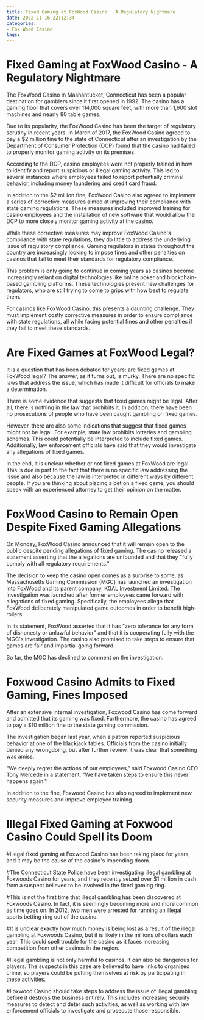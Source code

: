 ```yaml
---
title: Fixed Gaming at FoxWood Casino   A Regulatory Nightmare
date: 2022-11-16 22:12:34
categories:
- Fox Wood Casino
tags:
---
```



# Fixed Gaming at FoxWood Casino - A Regulatory Nightmare

The FoxWood Casino in Mashantucket, Connecticut has been a popular destination for gamblers since it first opened in 1992. The casino has a gaming floor that covers over 114,000 square feet, with more than 1,600 slot machines and nearly 80 table games.

Due to its popularity, the FoxWood Casino has been the target of regulatory scrutiny in recent years. In March of 2017, the FoxWood Casino agreed to pay a $2 million fine to the state of Connecticut after an investigation by the Department of Consumer Protection (DCP) found that the casino had failed to properly monitor gaming activity on its premises.

According to the DCP, casino employees were not properly trained in how to identify and report suspicious or illegal gaming activity. This led to several instances where employees failed to report potentially criminal behavior, including money laundering and credit card fraud.

In addition to the $2 million fine, FoxWood Casino also agreed to implement a series of corrective measures aimed at improving their compliance with state gaming regulations. These measures included improved training for casino employees and the installation of new software that would allow the DCP to more closely monitor gaming activity at the casino.

While these corrective measures may improve FoxWood Casino's compliance with state regulations, they do little to address the underlying issue of regulatory compliance. Gaming regulators in states throughout the country are increasingly looking to impose fines and other penalties on casinos that fail to meet their standards for regulatory compliance.

This problem is only going to continue in coming years as casinos become increasingly reliant on digital technologies like online poker and blockchain-based gambling platforms. These technologies present new challenges for regulators, who are still trying to come to grips with how best to regulate them.

For casinos like FoxWood Casino, this presents a daunting challenge. They must implement costly corrective measures in order to ensure compliance with state regulations, all while facing potential fines and other penalties if they fail to meet these standards.

# Are Fixed Games at FoxWood Legal?

It is a question that has been debated for years: are fixed games at FoxWood legal? The answer, as it turns out, is murky. There are no specific laws that address the issue, which has made it difficult for officials to make a determination.

There is some evidence that suggests that fixed games might be legal. After all, there is nothing in the law that prohibits it. In addition, there have been no prosecutions of people who have been caught gambling on fixed games.

However, there are also some indications that suggest that fixed games might not be legal. For example, state law prohibits lotteries and gambling schemes. This could potentially be interpreted to include fixed games. Additionally, law enforcement officials have said that they would investigate any allegations of fixed games.

In the end, it is unclear whether or not fixed games at FoxWood are legal. This is due in part to the fact that there is no specific law addressing the issue and also because the law is interpreted in different ways by different people. If you are thinking about placing a bet on a fixed game, you should speak with an experienced attorney to get their opinion on the matter.

# FoxWood Casino to Remain Open Despite Fixed Gaming Allegations

On Monday, FoxWood Casino announced that it will remain open to the public despite pending allegations of fixed gaming. The casino released a statement asserting that the allegations are unfounded and that they "fully comply with all regulatory requirements."

The decision to keep the casino open comes as a surprise to some, as Massachusetts Gaming Commission (MGC) has launched an investigation into FoxWood and its parent company, KGAL Investment Limited. The investigation was launched after former employees came forward with allegations of fixed gaming. Specifically, the employees allege that FoxWood deliberately manipulated game outcomes in order to benefit high-rollers.

In its statement, FoxWood asserted that it has "zero tolerance for any form of dishonesty or unlawful behavior" and that it is cooperating fully with the MGC's investigation. The casino also promised to take steps to ensure that games are fair and impartial going forward.

So far, the MGC has declined to comment on the investigation.

# Foxwood Casino Admits to Fixed Gaming, Fines Imposed

After an extensive internal investigation, Foxwood Casino has come forward and admitted that its gaming was fixed. Furthermore, the casino has agreed to pay a $10 million fine to the state gaming commission.

The investigation began last year, when a patron reported suspicious behavior at one of the blackjack tables. Officials from the casino initially denied any wrongdoing, but after further review, it was clear that something was amiss.

"We deeply regret the actions of our employees," said Foxwood Casino CEO Tony Mercede in a statement. "We have taken steps to ensure this never happens again."

In addition to the fine, Foxwood Casino has also agreed to implement new security measures and improve employee training.

# Illegal Fixed Gaming at Foxwood Casino Could Spell its Doom

#Illegal fixed gaming at Foxwood Casino has been taking place for years, and it may be the cause of the casino's impending doom.

#The Connecticut State Police have been investigating illegal gambling at Foxwoods Casino for years, and they recently seized over $1 million in cash from a suspect believed to be involved in the fixed gaming ring.

#This is not the first time that illegal gambling has been discovered at Foxwoods Casino. In fact, it is seemingly becoming more and more common as time goes on. In 2012, two men were arrested for running an illegal sports betting ring out of the casino.

#It is unclear exactly how much money is being lost as a result of the illegal gambling at Foxwoods Casino, but it is likely in the millions of dollars each year. This could spell trouble for the casino as it faces increasing competition from other casinos in the region.

#Illegal gambling is not only harmful to casinos, it can also be dangerous for players. The suspects in this case are believed to have links to organized crime, so players could be putting themselves at risk by participating in these activities.

#Foxwood Casino should take steps to address the issue of illegal gambling before it destroys the business entirely. This includes increasing security measures to detect and deter such activities, as well as working with law enforcement officials to investigate and prosecute those responsible.